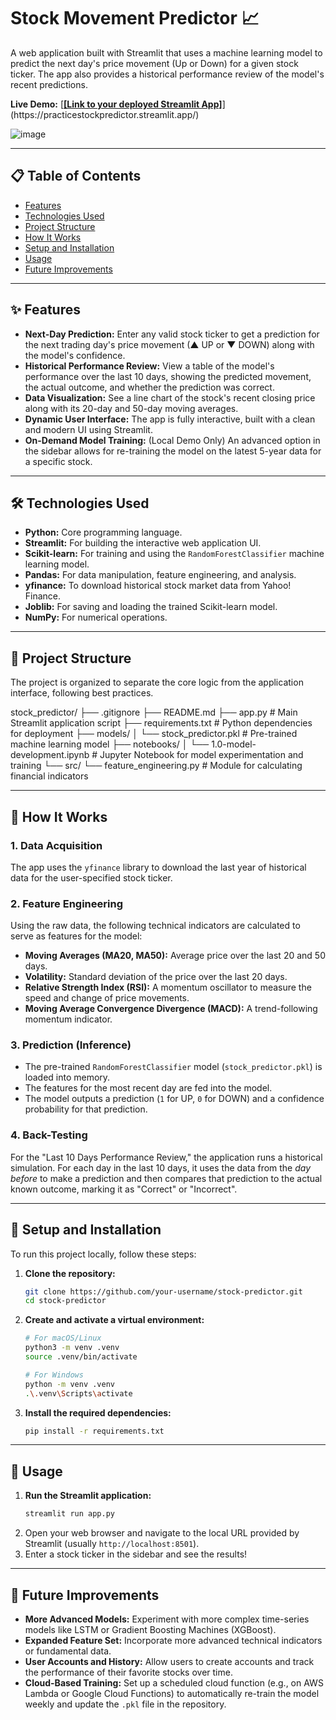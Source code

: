 # Stock Movement Predictor 📈

A web application built with Streamlit that uses a machine learning model to predict the next day's price movement (Up or Down) for a given stock ticker. The app also provides a historical performance review of the model's recent predictions.

**Live Demo:** [[**[Link to your deployed Streamlit App]**]([https://your-app-url.streamlit.app/](https://practicestockpredictor.streamlit.app/))](https://practicestockpredictor.streamlit.app/) 

![image](https://github.com/user-attachments/assets/ceb0f17b-349f-4a18-8a21-d2219dc4bd6a)

---

## 📋 Table of Contents
- [Features](#-features)
- [Technologies Used](#-technologies-used)
- [Project Structure](#-project-structure)
- [How It Works](#-how-it-works)
- [Setup and Installation](#-setup-and-installation)
- [Usage](#-usage)
- [Future Improvements](#-future-improvements)

---

## ✨ Features

- **Next-Day Prediction:** Enter any valid stock ticker to get a prediction for the next trading day's price movement (▲ UP or ▼ DOWN) along with the model's confidence.
- **Historical Performance Review:** View a table of the model's performance over the last 10 days, showing the predicted movement, the actual outcome, and whether the prediction was correct.
- **Data Visualization:** See a line chart of the stock's recent closing price along with its 20-day and 50-day moving averages.
- **Dynamic User Interface:** The app is fully interactive, built with a clean and modern UI using Streamlit.
- **On-Demand Model Training:** (Local Demo Only) An advanced option in the sidebar allows for re-training the model on the latest 5-year data for a specific stock.

---

## 🛠️ Technologies Used

- **Python:** Core programming language.
- **Streamlit:** For building the interactive web application UI.
- **Scikit-learn:** For training and using the `RandomForestClassifier` machine learning model.
- **Pandas:** For data manipulation, feature engineering, and analysis.
- **yfinance:** To download historical stock market data from Yahoo! Finance.
- **Joblib:** For saving and loading the trained Scikit-learn model.
- **NumPy:** For numerical operations.

---

## 📂 Project Structure

The project is organized to separate the core logic from the application interface, following best practices.

stock_predictor/
├── .gitignore
├── README.md
├── app.py # Main Streamlit application script
├── requirements.txt # Python dependencies for deployment
├── models/
│ └── stock_predictor.pkl # Pre-trained machine learning model
├── notebooks/
│ └── 1.0-model-development.ipynb # Jupyter Notebook for model experimentation and training
└── src/
└── feature_engineering.py # Module for calculating financial indicators


---

## 🧠 How It Works

### 1. Data Acquisition
The app uses the `yfinance` library to download the last year of historical data for the user-specified stock ticker.

### 2. Feature Engineering
Using the raw data, the following technical indicators are calculated to serve as features for the model:
- **Moving Averages (MA20, MA50):** Average price over the last 20 and 50 days.
- **Volatility:** Standard deviation of the price over the last 20 days.
- **Relative Strength Index (RSI):** A momentum oscillator to measure the speed and change of price movements.
- **Moving Average Convergence Divergence (MACD):** A trend-following momentum indicator.

### 3. Prediction (Inference)
- The pre-trained `RandomForestClassifier` model (`stock_predictor.pkl`) is loaded into memory.
- The features for the most recent day are fed into the model.
- The model outputs a prediction (`1` for UP, `0` for DOWN) and a confidence probability for that prediction.

### 4. Back-Testing
For the "Last 10 Days Performance Review," the application runs a historical simulation. For each day in the last 10 days, it uses the data from the *day before* to make a prediction and then compares that prediction to the actual known outcome, marking it as "Correct" or "Incorrect".

---

## 🚀 Setup and Installation

To run this project locally, follow these steps:

1.  **Clone the repository:**
    ```bash
    git clone https://github.com/your-username/stock-predictor.git
    cd stock-predictor
    ```

2.  **Create and activate a virtual environment:**
    ```bash
    # For macOS/Linux
    python3 -m venv .venv
    source .venv/bin/activate

    # For Windows
    python -m venv .venv
    .\.venv\Scripts\activate
    ```

3.  **Install the required dependencies:**
    ```bash
    pip install -r requirements.txt
    ```

---

## 🏃 Usage

1.  **Run the Streamlit application:**
    ```bash
    streamlit run app.py
    ```
2.  Open your web browser and navigate to the local URL provided by Streamlit (usually `http://localhost:8501`).
3.  Enter a stock ticker in the sidebar and see the results!

---

## 🔮 Future Improvements

- **More Advanced Models:** Experiment with more complex time-series models like LSTM or Gradient Boosting Machines (XGBoost).
- **Expanded Feature Set:** Incorporate more advanced technical indicators or fundamental data.
- **User Accounts and History:** Allow users to create accounts and track the performance of their favorite stocks over time.
- **Cloud-Based Training:** Set up a scheduled cloud function (e.g., on AWS Lambda or Google Cloud Functions) to automatically re-train the model weekly and update the `.pkl` file in the repository.
